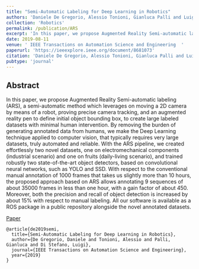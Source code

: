 ```yaml
---
title: "Semi-Automatic Labeling for Deep Learning in Robotics"
authors: 'Daniele De Gregorio, Alessio Tonioni, Gianluca Palli and Luigi Di Stefano'
collection: 'Robotics'
permalink: /publication/ARS
excerpt: 'In this paper, we propose Augmented Reality Semi-automatic labeling (ARS), a semi-automatic method to create large labeled datasets with minimal human intervention'
date: 2019-08-11
venue: ' IEEE Transactions on Automation Science and Engineering  '
paperurl: 'https://ieeexplore.ieee.org/document/8681073'
citation: 'Daniele De Gregorio, Alessio Tonioni, Gianluca Palli and Luigi Di Stefano, "Semi-Automatic Labeling for Deep Learning in Robotics," in IEEE Transactions on Automation Science and Engineering.'
pubtype: 'journal'
---
```

## Abstract
In this paper, we propose Augmented Reality Semi-automatic labeling (ARS), a semi-automatic method which leverages on moving a 2D camera by means of a robot, proving precise camera tracking, and an augmented reality pen to define initial object bounding box, to create large labeled datasets with minimal human intervention. By removing the burden of generating annotated data from humans, we make the Deep Learning technique applied to computer vision, that typically requires very large datasets, truly automated and reliable. With the ARS pipeline, we created effortlessly two novel datasets, one on electromechanical components (industrial scenario) and one on fruits (daily-living scenario), and trained robustly two state-of-the-art object detectors, based on convolutional neural networks, such as YOLO and SSD. With respect to the conventional manual annotation of 1000 frames that takes us slightly more than 10 hours, the proposed approach based on ARS allows annotating 9 sequences of about 35000 frames in less than one hour, with a gain factor of about 450. Moreover, both the precision and recall of object detection is increased by about 15\% with respect to manual labeling. All our software is available as a ROS package in a public repository alongside the novel annotated datasets.

[Paper](https://arxiv.org/abs/1908.01862) 
```
@article{de2019semi,
  title={Semi-Automatic Labeling for Deep Learning in Robotics},
  author={De Gregorio, Daniele and Tonioni, Alessio and Palli, Gianluca and Di Stefano, Luigi},
  journal={IEEE Transactions on Automation Science and Engineering},
  year={2019}
}


```